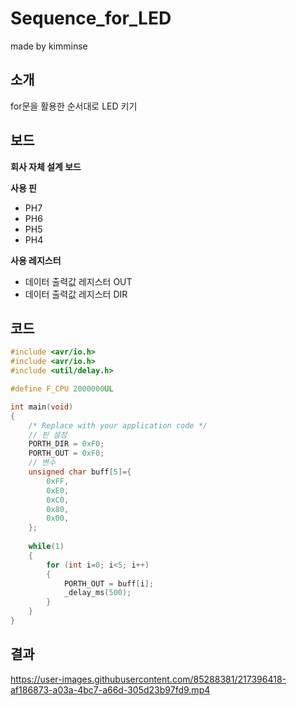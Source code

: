 # Sequence_for_LED

made by kimminse

## 소개

for문을 활용한 순서대로 LED 키기

## 보드
**회사 자체 설계 보드**


**사용 핀**
  - PH7
  - PH6
  - PH5
  - PH4

**사용 레지스터**
- 데이터 출력값 레지스터 OUT
- 데이터 출력값 레지스터 DIR

## 코드

```C
#include <avr/io.h>
#include <avr/io.h>
#include <util/delay.h>

#define F_CPU 2000000UL

int main(void)
{
	/* Replace with your application code */
	// 핀 설정
	PORTH_DIR = 0xF0;
	PORTH_OUT = 0xF0;
	// 변수
	unsigned char buff[5]={
		0xFF,
		0xE0,
		0xC0,
		0x80,
		0x00,
	};
	
	while(1)
	{
		for (int i=0; i<5; i++)
		{
			PORTH_OUT = buff[i];
			_delay_ms(500);
		}
	}
}
```


## 결과
https://user-images.githubusercontent.com/85288381/217396418-af186873-a03a-4bc7-a66d-305d23b97fd9.mp4